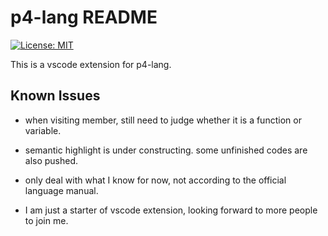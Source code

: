 # p4-lang README

[![License: MIT](https://img.shields.io/badge/License-MIT-blue.svg)](https://github.com/RabbitWhite1/p4-lang-vscode/blob/master/LICENSE)

This is a vscode extension for p4-lang. 

## Known Issues

- when visiting member, still need to judge whether it is a function or variable.
- semantic highlight is under constructing. some unfinished codes are also pushed.
- only deal with what I know for now, not according to the official language manual.

- I am just a starter of vscode extension, looking forward to more people to join me.